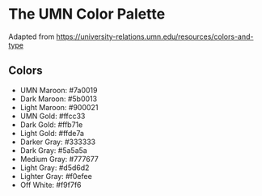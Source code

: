 # The UMN Color Palette

Adapted from https://university-relations.umn.edu/resources/colors-and-type

## Colors
- UMN Maroon: #7a0019
- Dark Maroon: #5b0013
- Light Maroon: #900021
- UMN Gold: #ffcc33
- Dark Gold: #ffb71e
- Light Gold: #ffde7a
- Darker Gray: #333333
- Dark Gray: #5a5a5a
- Medium Gray: #777677
- Light Gray: #d5d6d2
- Lighter Gray: #f0efee
- Off White: #f9f7f6
